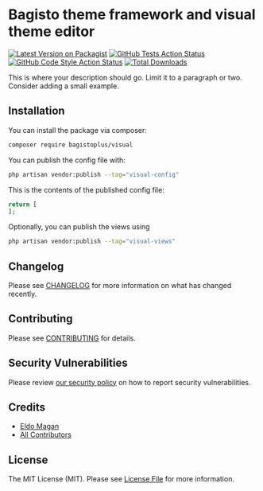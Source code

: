 # Bagisto theme framework and visual theme editor

[![Latest Version on Packagist](https://img.shields.io/packagist/v/bagistoplus/visual.svg?style=flat-square)](https://packagist.org/packages/bagistoplus/visual)
[![GitHub Tests Action Status](https://img.shields.io/github/actions/workflow/status/bagistoplus/visual/run-tests.yml?branch=main&label=tests&style=flat-square)](https://github.com/bagistoplus/visual/actions?query=workflow%3Arun-tests+branch%3Amain)
[![GitHub Code Style Action Status](https://img.shields.io/github/actions/workflow/status/bagistoplus/visual/fix-php-code-style-issues.yml?branch=main&label=code%20style&style=flat-square)](https://github.com/bagistoplus/visual/actions?query=workflow%3A"Fix+PHP+code+style+issues"+branch%3Amain)
[![Total Downloads](https://img.shields.io/packagist/dt/bagistoplus/visual.svg?style=flat-square)](https://packagist.org/packages/bagistoplus/visual)

This is where your description should go. Limit it to a paragraph or two. Consider adding a small example.

## Installation

You can install the package via composer:

```bash
composer require bagistoplus/visual
```

You can publish the config file with:

```bash
php artisan vendor:publish --tag="visual-config"
```

This is the contents of the published config file:

```php
return [
];
```

Optionally, you can publish the views using

```bash
php artisan vendor:publish --tag="visual-views"
```

## Changelog

Please see [CHANGELOG](CHANGELOG.md) for more information on what has changed recently.

## Contributing

Please see [CONTRIBUTING](CONTRIBUTING.md) for details.

## Security Vulnerabilities

Please review [our security policy](../../security/policy) on how to report security vulnerabilities.

## Credits

- [Eldo Magan](https://github.com/eldomagan)
- [All Contributors](../../contributors)

## License

The MIT License (MIT). Please see [License File](LICENSE.md) for more information.
